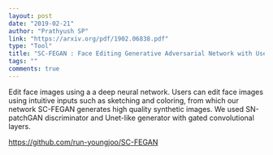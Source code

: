 ```yaml
---
layout: post
date: "2019-02-21"
author: "Prathyush SP"
link: "https://arxiv.org/pdf/1902.06838.pdf"
type: "Tool"
title: "SC-FEGAN : Face Editing Generative Adversarial Network with User's Sketch and Color"
tags: ""
comments: true
---
```

Edit face images using a a deep neural network. Users can edit face images using intuitive inputs such as sketching and coloring, from which our network SC-FEGAN generates high quality synthetic images. We used SN-patchGAN discriminator and Unet-like generator with gated convolutional layers.

https://github.com/run-youngjoo/SC-FEGAN
